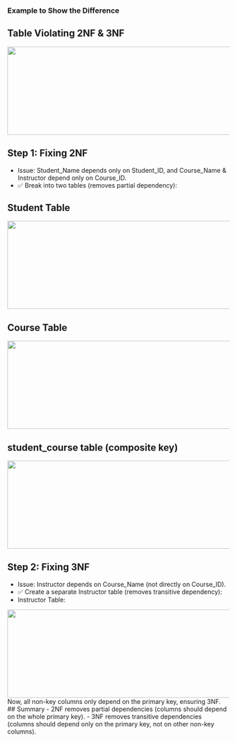 ### Example to Show the Difference

## Table Violating 2NF & 3NF

<img width=600 height=200 src="https://github.com/user-attachments/assets/83f16fa5-c612-4976-b4b9-6c72c288ed93">

## Step 1: Fixing 2NF
- Issue: Student_Name depends only on Student_ID, and Course_Name & Instructor depend only on Course_ID.
- ✅ Break into two tables (removes partial dependency):

## Student Table

<img width=600 height=200 src="https://github.com/user-attachments/assets/c428b77c-b074-435c-95c9-b49d2ff749cc">

## Course Table

<img width=600 height=200 src="https://github.com/user-attachments/assets/f9965bf1-0a93-4d94-8e7f-075ad9ef09d0">

## student_course table (composite key)
<img width=600 height=200 src="https://github.com/user-attachments/assets/0b602099-c979-4ab5-92a7-7f960683724d">


## Step 2: Fixing 3NF
- Issue: Instructor depends on Course_Name (not directly on Course_ID).
- ✅ Create a separate Instructor table (removes transitive dependency):
- Instructor Table:
<img width=600 height=200 src="https://github.com/user-attachments/assets/a33adb52-1f1c-44c3-b032-7e058770b181">
Now, all non-key columns only depend on the primary key, ensuring 3NF.
## Summary
- 2NF removes partial dependencies (columns should depend on the whole primary key).
- 3NF removes transitive dependencies (columns should depend only on the primary key, not on other non-key columns).
